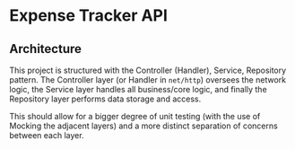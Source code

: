 # Expense Tracker API

## Architecture

This project is structured with the Controller (Handler), Service, Repository pattern.
The Controller layer (or Handler in `net/http`) oversees the network logic, the Service layer handles all business/core logic, and finally the Repository layer performs data storage and access.

This should allow for a bigger degree of unit testing (with the use of Mocking the adjacent layers) and a more distinct separation of concerns between each layer.
